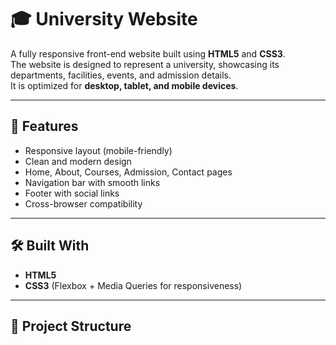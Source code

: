# 🎓 University Website

A fully responsive front-end website built using **HTML5** and **CSS3**.  
The website is designed to represent a university, showcasing its departments, facilities, events, and admission details.  
It is optimized for **desktop, tablet, and mobile devices**.

---

## 🚀 Features
- Responsive layout (mobile-friendly)
- Clean and modern design
- Home, About, Courses, Admission, Contact pages
- Navigation bar with smooth links
- Footer with social links
- Cross-browser compatibility

---

## 🛠️ Built With
- **HTML5**
- **CSS3** (Flexbox + Media Queries for responsiveness)

---

## 📂 Project Structure
